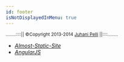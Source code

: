 ```yaml
---
id: footer
isNotDisplayedInMenu: true
---
```

<small class="dj-copy">....<span class="show-for-medium-up">....::</span>::|| <span class="show-for-small-only">&copy;</span><span class="show-for-medium-up">Copyright</span> 2013-2014 [Juhani Pelli](http://juhani.pelli.fi/) ||::<span class="show-for-medium-up">::....</span>....</small>

<i class="fa fa-recycle"><i>

  * [Almost-Static-Site](https://github.com/unkhz/almost-static-site/)
  * [AngularJS](https://angularjs.org/)


<a href="" ng-click="window.scrollTo(0,0)"><i class="fa fa-angle-double-up"></i></a>